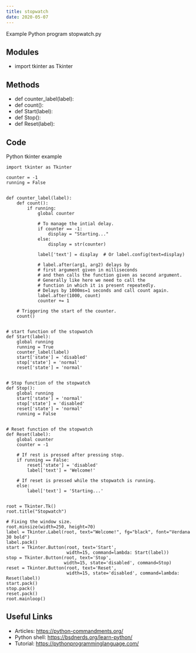```yaml
---
title: stopwatch
date: 2020-05-07
---
```

Example Python program stopwatch.py

## Modules

* import tkinter as Tkinter

## Methods

* def counter_label(label):
* def count():
* def Start(label):
* def Stop():
* def Reset(label):

## Code

Python tkinter example

    import tkinter as Tkinter
    
    counter = -1
    running = False
    
    
    def counter_label(label):
        def count():
            if running:
                global counter
    
                # To manage the intial delay. 
                if counter == -1:
                    display = "Starting..."
                else:
                    display = str(counter)
    
                label['text'] = display  # Or label.config(text=display)
    
                # label.after(arg1, arg2) delays by  
                # first argument given in milliseconds 
                # and then calls the function given as second argument. 
                # Generally like here we need to call the  
                # function in which it is present repeatedly. 
                # Delays by 1000ms=1 seconds and call count again. 
                label.after(1000, count)
                counter += 1
    
        # Triggering the start of the counter. 
        count()
    
    
    # start function of the stopwatch
    def Start(label):
        global running
        running = True
        counter_label(label)
        start['state'] = 'disabled'
        stop['state'] = 'normal'
        reset['state'] = 'normal'
    
    
    # Stop function of the stopwatch
    def Stop():
        global running
        start['state'] = 'normal'
        stop['state'] = 'disabled'
        reset['state'] = 'normal'
        running = False
    
    
    # Reset function of the stopwatch
    def Reset(label):
        global counter
        counter = -1
    
        # If rest is pressed after pressing stop. 
        if running == False:
            reset['state'] = 'disabled'
            label['text'] = 'Welcome!'
    
        # If reset is pressed while the stopwatch is running. 
        else:
            label['text'] = 'Starting...'
    
    
    root = Tkinter.Tk()
    root.title("Stopwatch")
    
    # Fixing the window size. 
    root.minsize(width=250, height=70)
    label = Tkinter.Label(root, text="Welcome!", fg="black", font="Verdana 30 bold")
    label.pack()
    start = Tkinter.Button(root, text='Start',
                           width=15, command=lambda: Start(label))
    stop = Tkinter.Button(root, text='Stop',
                          width=15, state='disabled', command=Stop)
    reset = Tkinter.Button(root, text='Reset',
                           width=15, state='disabled', command=lambda: Reset(label))
    start.pack()
    stop.pack()
    reset.pack()
    root.mainloop() 

## Useful Links

- Articles: https://python-commandments.org/
- Python shell: https://bsdnerds.org/learn-python/
- Tutorial: https://pythonprogramminglanguage.com/

